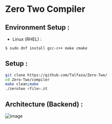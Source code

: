 ﻿# Zero Two Compiler
## Environment Setup :

- Linux (RHEL) :

```bash
$ sudo dnf install gcc-c++ make cmake 
```
## Setup : 

```bash
git clone https://github.com/Talfaza/Zero-Two/
cd Zero-Two/compiler
make clean;make
./zerotwo <file>.zt
```


## Architecture (Backend) : 
![image](https://github.com/user-attachments/assets/4bc953dc-5bf4-46bf-b39b-88b4307ba78b)

